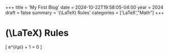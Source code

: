 +++
title = 'My First Blog'
date = 2024-10-22T19:58:05-04:00
year = 2024
draft = false
summary = '\(\LaTeX\) Rules'
categories = ['LaTeX',"Math"]
+++

# \(\LaTeX\) Rules

\[
e^{i\pi} + 1 = 0
\]
